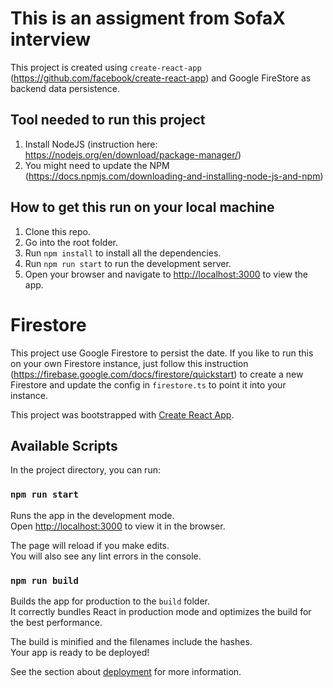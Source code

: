 # This is an assigment from SofaX interview

This project is created using `create-react-app` (https://github.com/facebook/create-react-app) and Google FireStore as backend data persistence.

## Tool needed to run this project

1. Install NodeJS (instruction here: https://nodejs.org/en/download/package-manager/)
2. You might need to update the NPM (https://docs.npmjs.com/downloading-and-installing-node-js-and-npm)

## How to get this run on your local machine

1. Clone this repo.
2. Go into the root folder.
3. Run `npm install` to install all the dependencies.
4. Run `npm run start` to run the development server.
5. Open your browser and navigate to [http://localhost:3000](http://localhost:3000) to view the app.

# Firestore

This project use Google Firestore to persist the date. If you like to run this on your own Firestore instance, just follow this instruction (https://firebase.google.com/docs/firestore/quickstart) to create a new Firestore and update the config in `firestore.ts` to point it into your instance.

This project was bootstrapped with [Create React App](https://github.com/facebook/create-react-app).

## Available Scripts

In the project directory, you can run:

### `npm run start`

Runs the app in the development mode.\
Open [http://localhost:3000](http://localhost:3000) to view it in the browser.

The page will reload if you make edits.\
You will also see any lint errors in the console.

### `npm run build`

Builds the app for production to the `build` folder.\
It correctly bundles React in production mode and optimizes the build for the best performance.

The build is minified and the filenames include the hashes.\
Your app is ready to be deployed!

See the section about [deployment](https://facebook.github.io/create-react-app/docs/deployment) for more information.

